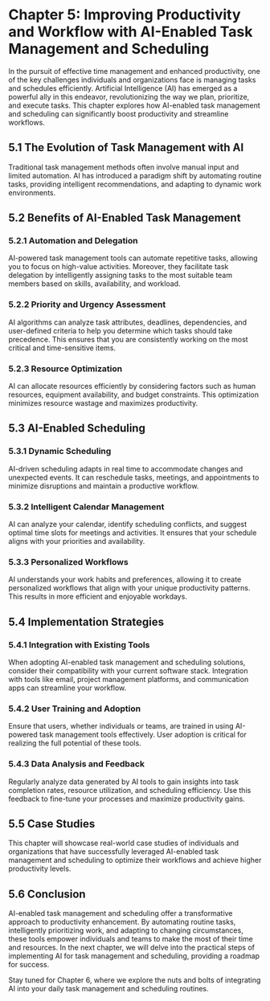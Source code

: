 Chapter 5: Improving Productivity and Workflow with AI-Enabled Task Management and Scheduling
=============================================================================================

In the pursuit of effective time management and enhanced productivity, one of the key challenges individuals and organizations face is managing tasks and schedules efficiently. Artificial Intelligence (AI) has emerged as a powerful ally in this endeavor, revolutionizing the way we plan, prioritize, and execute tasks. This chapter explores how AI-enabled task management and scheduling can significantly boost productivity and streamline workflows.

5.1 The Evolution of Task Management with AI
--------------------------------------------

Traditional task management methods often involve manual input and limited automation. AI has introduced a paradigm shift by automating routine tasks, providing intelligent recommendations, and adapting to dynamic work environments.

5.2 Benefits of AI-Enabled Task Management
------------------------------------------

### 5.2.1 Automation and Delegation

AI-powered task management tools can automate repetitive tasks, allowing you to focus on high-value activities. Moreover, they facilitate task delegation by intelligently assigning tasks to the most suitable team members based on skills, availability, and workload.

### 5.2.2 Priority and Urgency Assessment

AI algorithms can analyze task attributes, deadlines, dependencies, and user-defined criteria to help you determine which tasks should take precedence. This ensures that you are consistently working on the most critical and time-sensitive items.

### 5.2.3 Resource Optimization

AI can allocate resources efficiently by considering factors such as human resources, equipment availability, and budget constraints. This optimization minimizes resource wastage and maximizes productivity.

5.3 AI-Enabled Scheduling
-------------------------

### 5.3.1 Dynamic Scheduling

AI-driven scheduling adapts in real time to accommodate changes and unexpected events. It can reschedule tasks, meetings, and appointments to minimize disruptions and maintain a productive workflow.

### 5.3.2 Intelligent Calendar Management

AI can analyze your calendar, identify scheduling conflicts, and suggest optimal time slots for meetings and activities. It ensures that your schedule aligns with your priorities and availability.

### 5.3.3 Personalized Workflows

AI understands your work habits and preferences, allowing it to create personalized workflows that align with your unique productivity patterns. This results in more efficient and enjoyable workdays.

5.4 Implementation Strategies
-----------------------------

### 5.4.1 Integration with Existing Tools

When adopting AI-enabled task management and scheduling solutions, consider their compatibility with your current software stack. Integration with tools like email, project management platforms, and communication apps can streamline your workflow.

### 5.4.2 User Training and Adoption

Ensure that users, whether individuals or teams, are trained in using AI-powered task management tools effectively. User adoption is critical for realizing the full potential of these tools.

### 5.4.3 Data Analysis and Feedback

Regularly analyze data generated by AI tools to gain insights into task completion rates, resource utilization, and scheduling efficiency. Use this feedback to fine-tune your processes and maximize productivity gains.

5.5 Case Studies
----------------

This chapter will showcase real-world case studies of individuals and organizations that have successfully leveraged AI-enabled task management and scheduling to optimize their workflows and achieve higher productivity levels.

5.6 Conclusion
--------------

AI-enabled task management and scheduling offer a transformative approach to productivity enhancement. By automating routine tasks, intelligently prioritizing work, and adapting to changing circumstances, these tools empower individuals and teams to make the most of their time and resources. In the next chapter, we will delve into the practical steps of implementing AI for task management and scheduling, providing a roadmap for success.

Stay tuned for Chapter 6, where we explore the nuts and bolts of integrating AI into your daily task management and scheduling routines.
